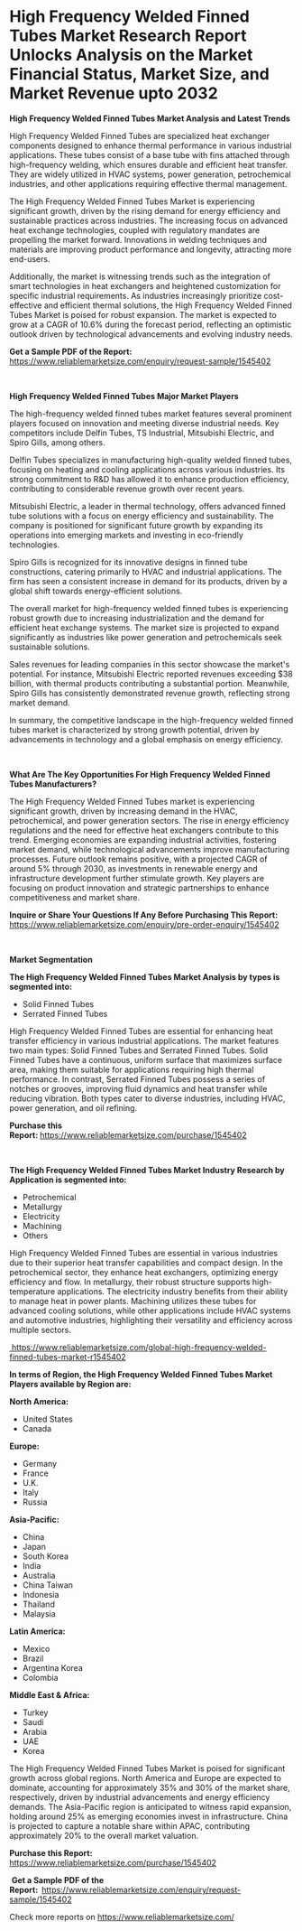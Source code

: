 <p><h1>High Frequency Welded Finned Tubes Market Research Report Unlocks Analysis on the Market Financial Status, Market Size, and Market Revenue upto 2032</h1></p><p><strong>High Frequency Welded Finned Tubes Market Analysis and Latest Trends</strong></p>
<p><p>High Frequency Welded Finned Tubes are specialized heat exchanger components designed to enhance thermal performance in various industrial applications. These tubes consist of a base tube with fins attached through high-frequency welding, which ensures durable and efficient heat transfer. They are widely utilized in HVAC systems, power generation, petrochemical industries, and other applications requiring effective thermal management.</p><p>The High Frequency Welded Finned Tubes Market is experiencing significant growth, driven by the rising demand for energy efficiency and sustainable practices across industries. The increasing focus on advanced heat exchange technologies, coupled with regulatory mandates are propelling the market forward. Innovations in welding techniques and materials are improving product performance and longevity, attracting more end-users.</p><p>Additionally, the market is witnessing trends such as the integration of smart technologies in heat exchangers and heightened customization for specific industrial requirements. As industries increasingly prioritize cost-effective and efficient thermal solutions, the High Frequency Welded Finned Tubes Market is poised for robust expansion. The market is expected to grow at a CAGR of 10.6% during the forecast period, reflecting an optimistic outlook driven by technological advancements and evolving industry needs.</p></p>
<p><strong>Get a Sample PDF of the Report:&nbsp;</strong> <a href="https://www.reliablemarketsize.com/enquiry/request-sample/1545402?utm_campaign=1832&utm_medium=2&utm_source=Github&utm_content=ia&utm_term=27022025&utm_id=high-frequency-welded-finned-tubes">https://www.reliablemarketsize.com/enquiry/request-sample/1545402</a></p>
<p>&nbsp;</p>
<p><strong>High Frequency Welded Finned Tubes Major Market Players</strong></p>
<p><p>The high-frequency welded finned tubes market features several prominent players focused on innovation and meeting diverse industrial needs. Key competitors include Delfin Tubes, TS Industrial, Mitsubishi Electric, and Spiro Gills, among others. </p><p>Delfin Tubes specializes in manufacturing high-quality welded finned tubes, focusing on heating and cooling applications across various industries. Its strong commitment to R&D has allowed it to enhance production efficiency, contributing to considerable revenue growth over recent years. </p><p>Mitsubishi Electric, a leader in thermal technology, offers advanced finned tube solutions with a focus on energy efficiency and sustainability. The company is positioned for significant future growth by expanding its operations into emerging markets and investing in eco-friendly technologies.</p><p>Spiro Gills is recognized for its innovative designs in finned tube constructions, catering primarily to HVAC and industrial applications. The firm has seen a consistent increase in demand for its products, driven by a global shift towards energy-efficient solutions.</p><p>The overall market for high-frequency welded finned tubes is experiencing robust growth due to increasing industrialization and the demand for efficient heat exchange systems. The market size is projected to expand significantly as industries like power generation and petrochemicals seek sustainable solutions.</p><p>Sales revenues for leading companies in this sector showcase the market's potential. For instance, Mitsubishi Electric reported revenues exceeding $38 billion, with thermal products contributing a substantial portion. Meanwhile, Spiro Gills has consistently demonstrated revenue growth, reflecting strong market demand.</p><p>In summary, the competitive landscape in the high-frequency welded finned tubes market is characterized by strong growth potential, driven by advancements in technology and a global emphasis on energy efficiency.</p></p>
<p>&nbsp;</p>
<p><strong>What Are The Key Opportunities For High Frequency Welded Finned Tubes Manufacturers?</strong></p>
<p><p>The High Frequency Welded Finned Tubes market is experiencing significant growth, driven by increasing demand in the HVAC, petrochemical, and power generation sectors. The rise in energy efficiency regulations and the need for effective heat exchangers contribute to this trend. Emerging economies are expanding industrial activities, fostering market demand, while technological advancements improve manufacturing processes. Future outlook remains positive, with a projected CAGR of around 5% through 2030, as investments in renewable energy and infrastructure development further stimulate growth. Key players are focusing on product innovation and strategic partnerships to enhance competitiveness and market share.</p></p>
<p><strong>Inquire or Share Your Questions If Any Before Purchasing This Report:</strong> <a href="https://www.reliablemarketsize.com/enquiry/pre-order-enquiry/1545402?utm_campaign=1832&utm_medium=2&utm_source=Github&utm_content=ia&utm_term=27022025&utm_id=high-frequency-welded-finned-tubes">https://www.reliablemarketsize.com/enquiry/pre-order-enquiry/1545402</a></p>
<p>&nbsp;</p>
<p><strong>Market Segmentation</strong></p>
<p><strong>The High Frequency Welded Finned Tubes Market Analysis by types is segmented into:</strong></p>
<p><ul><li>Solid Finned Tubes</li><li>Serrated Finned Tubes</li></ul></p>
<p><p>High Frequency Welded Finned Tubes are essential for enhancing heat transfer efficiency in various industrial applications. The market features two main types: Solid Finned Tubes and Serrated Finned Tubes. Solid Finned Tubes have a continuous, uniform surface that maximizes surface area, making them suitable for applications requiring high thermal performance. In contrast, Serrated Finned Tubes possess a series of notches or grooves, improving fluid dynamics and heat transfer while reducing vibration. Both types cater to diverse industries, including HVAC, power generation, and oil refining.</p></p>
<p><strong>Purchase this Report:&nbsp;</strong><a href="https://www.reliablemarketsize.com/purchase/1545402?utm_campaign=1832&utm_medium=2&utm_source=Github&utm_content=ia&utm_term=27022025&utm_id=high-frequency-welded-finned-tubes">https://www.reliablemarketsize.com/purchase/1545402</a></p>
<p>&nbsp;</p>
<p><strong>The High Frequency Welded Finned Tubes Market Industry Research by Application is segmented into:</strong></p>
<p><ul><li>Petrochemical</li><li>Metallurgy</li><li>Electricity</li><li>Machining</li><li>Others</li></ul></p>
<p><p>High Frequency Welded Finned Tubes are essential in various industries due to their superior heat transfer capabilities and compact design. In the petrochemical sector, they enhance heat exchangers, optimizing energy efficiency and flow. In metallurgy, their robust structure supports high-temperature applications. The electricity industry benefits from their ability to manage heat in power plants. Machining utilizes these tubes for advanced cooling solutions, while other applications include HVAC systems and automotive industries, highlighting their versatility and efficiency across multiple sectors.</p></p>
<p><a href="https://www.reliablemarketsize.com/global-high-frequency-welded-finned-tubes-market-r1545402?utm_campaign=1832&utm_medium=2&utm_source=Github&utm_content=ia&utm_term=27022025&utm_id=high-frequency-welded-finned-tubes">&nbsp;https://www.reliablemarketsize.com/global-high-frequency-welded-finned-tubes-market-r1545402</a></p>
<p><strong>In terms of Region, the High Frequency Welded Finned Tubes Market Players available by Region are:</strong></p>
<p>
    <p> <strong> North America: </strong>
        <ul>
            <li>United States</li>
            <li>Canada</li>
        </ul>
        </p> 
    <p> <strong> Europe: </strong>
        <ul>
            <li>Germany</li>
            <li>France</li>
            <li>U.K.</li>
            <li>Italy</li>
            <li>Russia</li>
        </ul>
        </p> 
    <p> <strong> Asia-Pacific: </strong>
        <ul>
            <li>China</li>
            <li>Japan</li>
            <li>South Korea</li>
            <li>India</li>
            <li>Australia</li>
            <li>China Taiwan</li>
            <li>Indonesia</li>
            <li>Thailand</li>
            <li>Malaysia</li>
        </ul>
        </p> 
    <p> <strong> Latin America: </strong>
        <ul>
            <li>Mexico</li>
            <li>Brazil</li>
            <li>Argentina Korea</li>
            <li>Colombia</li>
        </ul>
        </p> 
    <p> <strong> Middle East & Africa: </strong>
        <ul>
            <li>Turkey</li>
            <li>Saudi</li>
            <li>Arabia</li>
            <li>UAE</li>
            <li>Korea</li>
        </ul>
    </p>
    </p>
<p><p>The High Frequency Welded Finned Tubes Market is poised for significant growth across global regions. North America and Europe are expected to dominate, accounting for approximately 35% and 30% of the market share, respectively, driven by industrial advancements and energy efficiency demands. The Asia-Pacific region is anticipated to witness rapid expansion, holding around 25% as emerging economies invest in infrastructure. China is projected to capture a notable share within APAC, contributing approximately 20% to the overall market valuation.</p></p>
<p><strong>Purchase this Report: </strong><a href="https://www.reliablemarketsize.com/purchase/1545402?utm_campaign=1832&utm_medium=2&utm_source=Github&utm_content=ia&utm_term=27022025&utm_id=high-frequency-welded-finned-tubes">https://www.reliablemarketsize.com/purchase/1545402</a></p>
<p>&nbsp;<strong>Get a Sample PDF of the Report:&nbsp;&nbsp;</strong><a href="https://www.reliablemarketsize.com/enquiry/request-sample/1545402?utm_campaign=1832&utm_medium=2&utm_source=Github&utm_content=ia&utm_term=27022025&utm_id=high-frequency-welded-finned-tubes">https://www.reliablemarketsize.com/enquiry/request-sample/1545402</a></p>
<p><strong></strong></p>
<p>Check more reports on <a href="https://www.reliablemarketsize.com/?utm_campaign=1832&utm_medium=2&utm_source=Github&utm_content=ia&utm_term=27022025&utm_id=high-frequency-welded-finned-tubes">https://www.reliablemarketsize.com/</a></p>